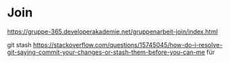 # Join

https://gruppe-365.developerakademie.net/gruppenarbeit-join/index.html

git stash
https://stackoverflow.com/questions/15745045/how-do-i-resolve-git-saying-commit-your-changes-or-stash-them-before-you-can-me für 
